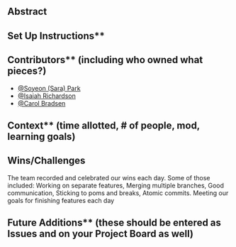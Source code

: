 ## Abstract
 <!-- ##Abstract/Elevator Pitch** (what problem is app trying to solve?) -->
 <!-- - **ONE gif** (show the highest impact feature of your app) -->
## Set Up Instructions**
## Contributors** (including who owned what pieces?)
- [@Soyeon (Sara) Park](https://www.linkedin.com/in/soyeon-park-530780260/)
- [@Isaiah Richardson](https://www.linkedin.com/in/isaiah-richardson-a59174261/)
- [@Carol Bradsen](https://www.linkedin.com/in/carol-bradsen/) 


## Context** (time allotted, # of people, mod, learning goals)
## Wins/Challenges
The team recorded and celebrated our wins each day. Some of those included: 
Working on separate features, 
Merging multiple branches, 
Good communication, 
Sticking to poms and breaks, 
Atomic commits. 
Meeting our goals for finishing features each day

## Future Additions** (these should be entered as Issues and on your Project Board as well)
